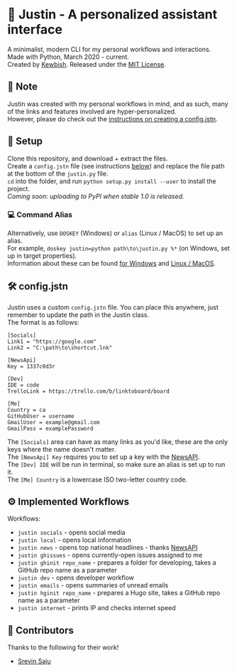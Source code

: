 # :robot: Justin - A personalized assistant interface
A minimalist, modern CLI for my personal workflows and interactions.  
Made with Python, March 2020 - current.  
Created by [Kewbish](https://github.com/kewbish).
Released under the [MIT License](https://opensource.org/licenses/MIT).  

## :memo: Note
Justin was created with my personal workflows in mind, and as such, many of the links and features involved are hyper-personalized.  
However, please do check out the [instructions on creating a config.jstn](#configjstn).

## :wrench: Setup
Clone this repository, and download + extract the files.  
Create a `config.jstn` file (see instructions [below](#configjstn)) and replace the file path at the bottom of the `justin.py` file.  
`cd` into the folder, and run `python setup.py install --user` to install the project.  
*Coming soon: uploading to PyPI when stable 1.0 is released.*

### :computer: Command Alias
Alternatively, use `DOSKEY` (Windows) or `alias` (Linux / MacOS) to set up an alias.  
For example, `doskey justin=python path\to\justin.py %*` (on Windows, set up in target properties).  
Information about these can be found [for Windows](https://superuser.com/a/1517751) and [Linux / MacOS](https://askubuntu.com/a/17538).  

## :hammer_and_wrench: config.jstn
Justin uses a custom `config.jstn` file. You can place this anywhere, just remember to update the path in the Justin class.  
The format is as follows:
```
[Socials]
Link1 = "https://google.com"
Link2 = "C:\path\to\shortcut.lnk"

[NewsApi]
Key = 1337c0d3r

[Dev]
IDE = code
TrelloLink = https://trello.com/b/linktoboard/board

[Me]
Country = ca
GitHubUser = username
GmailUser = example@gmail.com
GmailPass = examplePassword
```
The `[Socials]` area can have as many links as you'd like, these are the only keys where the name doesn't matter.  
The `[NewsApi] Key` requires you to set up a key with the [NewsAPI](https://newsapi.org).  
The `[Dev] IDE` will be run in terminal, so make sure an alias is set up to run it.  
The `[Me] Country` is a lowercase ISO two-letter country code.  

## :gear: Implemented Workflows
Workflows:
- `justin socials` - opens social media
- `justin local` - opens local information
- `justin news` - opens top national headlines - thanks [NewsAPI](https://newsapi.org)
- `justin ghissues` - opens currently-open issues assigned to me
- `justin ghinit repo_name` - prepares a folder for developing, takes a GitHub repo name as a parameter
- `justin dev` - opens developer workflow
- `justin emails` - opens summaries of unread emails
- `justin hginit repo_name` - prepares a Hugo site, takes a GitHub repo name as a parameter  
- `justin internet` - prints IP and checks internet speed

## :handshake: Contributors
Thanks to the following for their work!  
- [Srevin Saju](https://github.com/srevinsaju)
